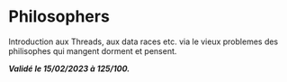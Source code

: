 # Philosophers

Introduction aux Threads, aux data races etc. via le vieux problemes des philisophes qui mangent dorment et pensent. 

***Validé le 15/02/2023 à 125/100.***